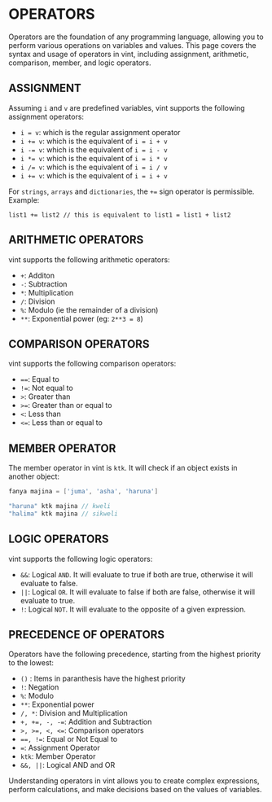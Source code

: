 # OPERATORS
Operators are the foundation of any programming language, allowing you to perform various operations on variables and values. This page covers the syntax and usage of operators in vint, including assignment, arithmetic, comparison, member, and logic operators.

## ASSIGNMENT

Assuming `i` and `v` are predefined variables, vint supports the following assignment operators:

- `i = v`: which is the regular assignment operator
- `i += v`: which is the equivalent of `i = i + v`
- `i -= v`: which is the equivalent of `i = i - v`
- `i *= v`: which is the equivalent of `i = i * v`
- `i /= v`: which is the equivalent of `i = i / v`
- `i += v`: which is the equivalent of `i = i + v`

For `strings`, `arrays` and `dictionaries`, the `+=` sign operator is permissible. Example:
```
list1 += list2 // this is equivalent to list1 = list1 + list2
```

## ARITHMETIC OPERATORS

vint supports the following arithmetic operators:

- `+`: Additon
- `-`: Subtraction
- `*`: Multiplication
- `/`: Division
- `%`: Modulo (ie the remainder of a division)
- `**`: Exponential power (eg: `2**3 = 8`)

## COMPARISON OPERATORS

vint supports the following comparison operators:

- `==`: Equal to
- `!=`: Not equal to
- `>`: Greater than
- `>=`: Greater than or equal to
- `<`: Less than
- `<=`: Less than or equal to

## MEMBER OPERATOR

The member operator in vint is `ktk`. It will check if an object exists in another object:
```go
fanya majina = ['juma', 'asha', 'haruna']

"haruna" ktk majina // kweli
"halima" ktk majina // sikweli
```

## LOGIC OPERATORS

vint supports the following logic operators:

- `&&`: Logical `AND`. It will evaluate to true if both are true, otherwise it will evaluate to false.
- `||`: Logical `OR`. It will evaluate to false if both are false, otherwise it will evaluate to true.
- `!`: Logical `NOT`. It will evaluate to the opposite of a given expression.

## PRECEDENCE OF OPERATORS

Operators have the following precedence, starting from the highest priority to the lowest:

- `()` : Items in paranthesis have the highest priority
- `!`: Negation
- `%`: Modulo
- `**`: Exponential power
- `/, *`: Division and Multiplication
- `+, +=, -, -=`: Addition and Subtraction
- `>, >=, <, <=`: Comparison operators
- `==, !=`: Equal or Not Equal to
- `=`: Assignment Operator
- `ktk`: Member Operator
- `&&, ||`: Logical AND and OR

Understanding operators in vint allows you to create complex expressions, perform calculations, and make decisions based on the values of variables.

